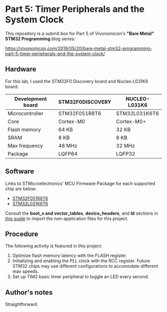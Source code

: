# Part 5: Timer Peripherals and the System Clock
This repository is a submit box for Part 5 of Vivonomicon's **"Bare Metal" STM32 Programming** blog series:

https://vivonomicon.com/2018/05/20/bare-metal-stm32-programming-part-5-timer-peripherals-and-the-system-clock/

## Hardware
For this lab, I used the STM32F0 Discovery board and Nucleo L031K6 board:

Development board | STM32F0DISCOVERY | NUCLEO-L031K6
------------------|------------------|---------------
Microcontroller   | STM32F051R8T6    | STM32L031K6T6
Core              | Cortex-M0        | Cortex-M0+
Flash memory      | 64 KB            | 32 KB
SRAM              | 8 KB             | 8 KB
Max frequency     | 48 MHz           | 32 MHz
Package           | LQFP64           | LQFP32

## Software
Links to STMicroelectronics' MCU Firmware Package for each supported chip are below:
* [STM32F051R8T6](https://github.com/STMicroelectronics/STM32CubeF0 "STM32CubeF0")
* [STM32L031K6T6](https://github.com/STMicroelectronics/STM32CubeL0 "STM32CubeL0")

Consult the **boot_s and vector_tables**, **device_headers**, and **ld** sections in [this guide](../../import-files.md) to import the non-application files for this project.

## Procedure
The following activity is featured in this project:
1. Optimize flash memory latency with the FLASH register.
2. Initializing and enabling the PLL clock with the RCC register. Future STM32 chips may use different configurations to accomodate different max speeds.
3. Set up TIM2 basic timer peripheral to toggle an LED every second.

## Author's notes 
Straightforward
